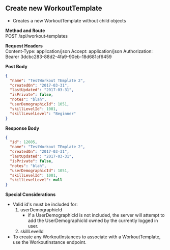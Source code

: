 Create new WorkoutTemplate
---
* Creates a new WorkoutTemplate without child objects

**Method and Route**\
POST /api/workout-templates

**Request Headers**\
Content-Type: application/json
Accept: application/json
Authorization: Bearer 3dcbc283-88d2-4fa9-90eb-18d681cf6459

**Post Body**
```json
{
  "name": "TestWorkout TEmplate 2",
  "createdOn": "2017-03-31",
  "lastUpdated": "2017-03-31",
  "isPrivate": false,
  "notes": "blah",
  "userDemographicId": 1051,
  "skillLevelId": 1001,
  "skillLevelLevel": "Beginner"
}
```

**Response Body**
```json
{
  "id": 12605,
  "name": "TestWorkout TEmplate 2",
  "createdOn": "2017-03-31",
  "lastUpdated": "2017-03-31",
  "isPrivate": false,
  "notes": "blah",
  "userDemographicId": 1051,
  "skillLevelId": 1001,
  "skillLevelLevel": null
}
```

**Special Considerations**
* Valid id's must be included for:
    1. userDemographicId
        * if a UserDemographicId is not included, the server will attempt to add the UserDemographicId owned by the currently logged in user.
    2. skillLevelId
* To create any WorkoutInstances to associate with a WorkoutTemplate, use the WorkoutInstance endpoint.
